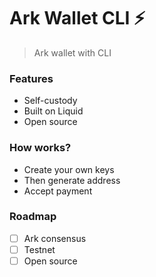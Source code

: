 # Ark Wallet CLI ⚡

>Ark wallet with CLI

### Features

- Self-custody
- Built on Liquid
- Open source
  
### How works?

- Create your own keys
- Then generate address
- Accept payment

### Roadmap

-  [ ] Ark consensus
-  [ ] Testnet
-  [ ] Open source
